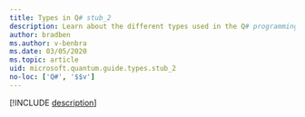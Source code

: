 ```yaml
---
title: Types in Q# stub_2
description: Learn about the different types used in the Q# programming language. stub_2
author: bradben    
ms.author: v-benbra
ms.date: 03/05/2020
ms.topic: article
uid: microsoft.quantum.guide.types.stub_2
no-loc: ['Q#', '$$v']
---
```



[!INCLUDE [description](~/includes/qsharp-language/Specifications/Language/3_expressions/Identifiers.md)]